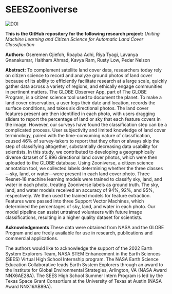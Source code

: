 # SEESZooniverse

[![DOI](https://sandbox.zenodo.org/badge/670291101.svg)](https://sandbox.zenodo.org/doi/10.5072/zenodo.195)

**This is the GitHub repository for the following research project:**
_Uniting Machine Learning and Citizen Science for Automatic Land Cover Classification_

**Authors:**
Oseremen Ojiefoh, Roayba Adhi, Riya Tyagi, Lavanya Gnanakumar, Haitham Ahmad, Kavya Ram, Rusty Low, Peder Nelson

**Abstract:**
To complement satellite land cover data, researchers today rely on citizen science to record and analyze ground photos of land cover because of its ability to efficiently facilitate research at a large scale, quickly gather data across a variety of regions, and ethically engage communities in pertinent matters. The GLOBE Observer App, part of The GLOBE Program, is a citizen science tool used to document the planet. To make a land cover observation, a user logs their date and location, records the surface conditions, and takes six directional photos. The land cover features present are then identified in each photo, with users dragging sliders to report the percentage of land or sky that each feature covers in the image. However, our surveys have found the classification step can be a complicated process. User subjectivity and limited knowledge of land cover terminology, paired with the time-consuming nature of classification, caused 46% of survey-takers to report that they often or always skip the step of classifying altogether, substantially decreasing data usability for scientists. In this study, we contributed to developing a geographically diverse dataset of 5,896 directional land cover photos, which were then uploaded to the GLOBE database. Using Zooniverse, a citizen science annotation tool, we collected labels determining whether the three classes—sky, land, or water—were present in each land cover photo. Three Resnet-18 machine learning models were trained to classify sky, land, and water in each photo, treating Zooniverse labels as ground truth. The sky, land, and water models received an accuracy of 94%, 92%, and 95%, respectively. We then used the trained models for feature extraction. Features were passed into three Support Vector Machines, which determined the percentages of sky, land, and water in each photo. Our model pipeline can assist untrained volunteers with future image classifications, resulting in a higher quality dataset for scientists.

**Acknowledgements**
These data were obtained from NASA and the GLOBE Program and are freely available for use in research, publications and commercial applications.

The authors would like to acknowledge the support of the 2022 Earth System Explorers Team, NASA STEM Enhancement in the Earth Sciences (SEES) Virtual High School Internship program. The NASA Earth Science Education Collaborative leads Earth System Explorers through an award to the Institute for Global Environmental Strategies, Arlington, VA (NASA Award NNX6AE28A).
The SEES High School Summer Intern Program is led by the Texas Space Grant Consortium at the University of Texas at Austin (NASA Award NNX16AB89A).
